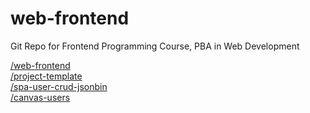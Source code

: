 # web-frontend
Git Repo for Frontend Programming Course, PBA in Web Development

[/web-frontend](https://cederdorff.github.io/web-frontend) <br>
[/project-template](https://cederdorff.github.io/web-frontend/project-template) <br>
[/spa-user-crud-jsonbin](https://cederdorff.github.io/web-frontend/spa-user-crud-jsonbin) <br>
[/canvas-users](https://cederdorff.github.io/web-frontend/canvas-users)<br>
